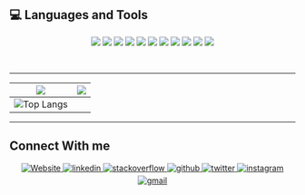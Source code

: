 ## 💻 Languages and Tools

<p align="center">
   <img src="https://img.shields.io/badge/c++%20-%2300599C.svg?&style=for-the-badge&logo=c%2B%2B&logoColor=white">
   <img src="https://img.shields.io/badge/python%20-%2314354C.svg?&style=for-the-badge&logo=python&logoColor=FFD43B">  
   <img src="https://img.shields.io/badge/javascript%20-%23323330.svg?&style=for-the-badge&logo=javascript&logoColor=%23F7DF1E">  
   <img src="https://img.shields.io/badge/flutter%20-%2300599C.svg?&style=for-the-badge&logo=flutter&logoColor=white">   
   <img src="https://img.shields.io/badge/html5%20-%23E34F26.svg?&style=for-the-badge&logo=html5&logoColor=white">   
   <img src="https://img.shields.io/badge/css3%20-%231572B6.svg?&style=for-the-badge&logo=css3&logoColor=white">   
   <img src="https://img.shields.io/badge/bootstrap%20-%23563D7C.svg?&style=for-the-badge&logo=bootstrap&logoColor=white">   
   <img src="https://img.shields.io/badge/mysql%20-%2300599C.svg?&style=for-the-badge&logo=mysql&logoColor=white">   
   <img src="https://img.shields.io/badge/mongodb%20-%2320232a.svg?&style=for-the-badge&logo=mongodb&logoColor=3FA037">   
   <img src="https://img.shields.io/badge/git%20-%23F05033.svg?&style=for-the-badge&logo=git&logoColor=white"/>  
   <img src="https://img.shields.io/badge/php%20-%23563D7C.svg?&style=for-the-badge&logo=php&logoColor=white"/>  
</p>
   
<br>

----

|![](https://github-readme-stats.vercel.app/api?username=mohitkhedkar&count_private=true&show_icons=true) |<img src="https://github-readme-streak-stats.herokuapp.com/?user=mohitkhedkar"/>|
|---|---|
| ![Top Langs](https://github-readme-stats.vercel.app/api/top-langs/?username=mohitkhedkar&layout=compact&langs_count=8)|


----


 <!--
# [![Portfolio Website](https://img.shields.io/badge/Portfolio%20website-yellow)]()  ![visitors](https://visitor-badge.laobi.icu/badge?page_id=mohitkhedkar.visitor-badge)  ![GitHub stars](https://img.shields.io/github/stars/mohitkhedkar/mohitkhedkar?style=social)  -->

## Connect With me
<div align="center">
 <a href="" target="_blank">
<img src=https://img.shields.io/badge/website-%2324292e.svg?&style=for-the-badge&logo=globe&logoColor=white alt=Website style="margin-bottom: 5px;" />
</a>
 <a href="https://www.linkedin.com/in/mohitkhedkar/" target="_blank">
<img src=https://img.shields.io/badge/linkedin-%231E77B5.svg?&style=for-the-badge&logo=linkedin&logoColor=white alt=linkedin style="margin-bottom: 5px;" />
</a>
 <a href="https://stackoverflow.com/users/14565813/mohit-khedkar" target="_blank">
<img src=https://img.shields.io/badge/stackoverflow-%23F28032.svg?&style=for-the-badge&logo=stackoverflow&logoColor=white alt=stackoverflow style="margin-bottom: 5px;" />
</a>
<a href="https://github.com/mohitkhedkar" target="_blank">
<img src=https://img.shields.io/badge/github-%2324292e.svg?&style=for-the-badge&logo=github&logoColor=white alt=github style="margin-bottom: 5px;" />
</a>
<a href="https://twitter.com/mohitk_521" target="_blank">
<img src=https://img.shields.io/badge/twitter-%2300acee.svg?&style=for-the-badge&logo=twitter&logoColor=white alt=twitter style="margin-bottom: 5px;" />
</a>

<a href="https://instagram.com/mohitkhedkar/" target="_blank">
<img src=https://img.shields.io/badge/instagram-%23E34F26.svg?&style=for-the-badge&logo=instagram&logoColor=white alt=instagram style="margin-bottom: 5px;" />
</a> 
 <a href="mailto:mohitkhedkar521@gmail.com" target="_blank">
<img src=https://img.shields.io/badge/gmail-%23000000.svg?&style=for-the-badge&logo=gmail&logoColor=white alt=gmail style="margin-bottom: 5px;" />
</a>
</div>

